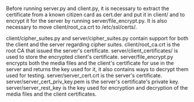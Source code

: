   Before running server.py and client.py, it is necessary to extract the certificate from a known citizen card as cert.der and put it in client/ and to encrypt it for the server by running server/file_encrypt.py. It is also necessary to move client/root_ca.crt to /etc/ssl/certs/.

  client/cipher_suites.py and server/cipher_suites.py contain support for both the client and the server regarding cipher suites.
  client/root_ca.crt is the root CA that issued the server's certificate.
  server/client_certificates/ is used to store the encrypted client's certificate.
  server/file_encrypt.py encrypts both the media files and the client's certificate for use in the server and returns the key used for it, it also contains ways to decrypt them used for testing.
  server/server_cert.crt is the server's certificate.
  server/server_cert_priv_key.pem is the server's certificate's private key.
  server/server_rest_key is the key used for encryption and decryption of the media files and the client certificates.
